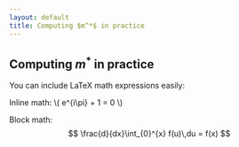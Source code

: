 ```yaml
---
layout: default
title: Computing $m^*$ in practice
---
```


## Computing $m^*$ in practice

You can include LaTeX math expressions easily:

Inline math: \\( e^{i\pi} + 1 = 0 \\)

Block math:
$$
\frac{d}{dx}\int_{0}^{x} f(u)\,du = f(x)
$$